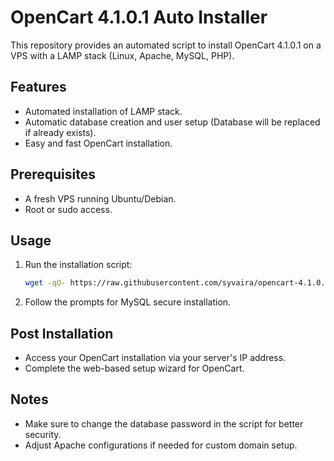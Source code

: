 # OpenCart 4.1.0.1 Auto Installer

This repository provides an automated script to install OpenCart 4.1.0.1 on a VPS with a LAMP stack (Linux, Apache, MySQL, PHP).

## Features
- Automated installation of LAMP stack.
- Automatic database creation and user setup (Database will be replaced if already exists).
- Easy and fast OpenCart installation.

## Prerequisites
- A fresh VPS running Ubuntu/Debian.
- Root or sudo access.

## Usage
1. Run the installation script:
   ```sh
   wget -qO- https://raw.githubusercontent.com/syvaira/opencart-4.1.0.1/main/auto-install.sh | sudo bash
   ```
2. Follow the prompts for MySQL secure installation.

## Post Installation
- Access your OpenCart installation via your server's IP address.
- Complete the web-based setup wizard for OpenCart.

## Notes
- Make sure to change the database password in the script for better security.
- Adjust Apache configurations if needed for custom domain setup.

